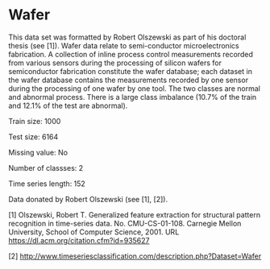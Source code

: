 # Wafer

This data set was formatted by Robert Olszewski as part of his doctoral thesis (see [1]). Wafer data relate to semi-conductor microelectronics	fabrication. A collection of inline process control	measurements recorded from various sensors during the processing of silicon wafers for semiconductor fabrication constitute the wafer database; each dataset in the wafer database contains the measurements recorded by one sensor during the processing of one wafer by one tool. The two classes are normal and abnormal process. There is a large class imbalance (10.7% of the train and 12.1% of the test are abnormal).

Train size: 1000

Test size: 6164

Missing value: No

Number of classses: 2

Time series length: 152

Data donated by Robert Olszewski (see [1], [2]).

[1] Olszewski, Robert T. Generalized feature extraction for structural pattern recognition in time-series data. No. CMU-CS-01-108. Carnegie Mellon University, School of Computer Science, 2001. URL https://dl.acm.org/citation.cfm?id=935627

[2] http://www.timeseriesclassification.com/description.php?Dataset=Wafer